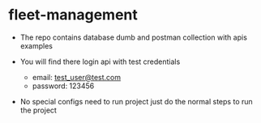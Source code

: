 # fleet-management

- The repo contains database dumb and postman collection with apis examples
- You will find there login api with test credentials
    * email: test_user@test.com
    * password: 123456

- No special configs need to run project just do the normal steps to run the project
